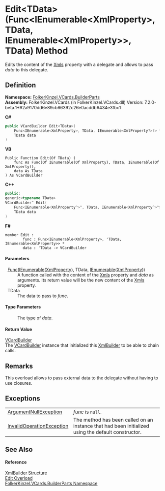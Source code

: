 # Edit&lt;TData&gt;(Func&lt;IEnumerable&lt;XmlProperty&gt;, TData, IEnumerable&lt;XmlProperty&gt;&gt;, TData) Method


Edits the content of the <a href="72934059-97f9-72e4-6010-1ce0c34221d5.md">Xmls</a> property with a delegate and allows to pass *data* to this delegate.



## Definition
**Namespace:** <a href="30716183-7f69-ceb8-b5fe-4d9f23e7fd2b.md">FolkerKinzel.VCards.BuilderParts</a>  
**Assembly:** FolkerKinzel.VCards (in FolkerKinzel.VCards.dll) Version: 7.2.0-beta.1+92a9170dd6e89cb66392c26e0acddb6434e3fbc1

**C#**
``` C#
public VCardBuilder Edit<TData>(
	Func<IEnumerable<XmlProperty>, TData, IEnumerable<XmlProperty?>?> func,
	TData data
)

```
**VB**
``` VB
Public Function Edit(Of TData) ( 
	func As Func(Of IEnumerable(Of XmlProperty), TData, IEnumerable(Of XmlProperty)),
	data As TData
) As VCardBuilder
```
**C++**
``` C++
public:
generic<typename TData>
VCardBuilder^ Edit(
	Func<IEnumerable<XmlProperty^>^, TData, IEnumerable<XmlProperty^>^>^ func, 
	TData data
)
```
**F#**
``` F#
member Edit : 
        func : Func<IEnumerable<XmlProperty>, 'TData, IEnumerable<XmlProperty>> * 
        data : 'TData -> VCardBuilder 
```



#### Parameters
<dl><dt>  <a href="https://learn.microsoft.com/dotnet/api/system.func-3" target="_blank" rel="noopener noreferrer">Func</a>(<a href="https://learn.microsoft.com/dotnet/api/system.collections.generic.ienumerable-1" target="_blank" rel="noopener noreferrer">IEnumerable</a>(<a href="acc008b1-680c-897b-c8af-e3cd24d10d88.md">XmlProperty</a>), TData, <a href="https://learn.microsoft.com/dotnet/api/system.collections.generic.ienumerable-1" target="_blank" rel="noopener noreferrer">IEnumerable</a>(<a href="acc008b1-680c-897b-c8af-e3cd24d10d88.md">XmlProperty</a>))</dt><dd>A function called with the content of the <a href="72934059-97f9-72e4-6010-1ce0c34221d5.md">Xmls</a> property and <em>data</em> as arguments. Its return value will be the new content of the <a href="72934059-97f9-72e4-6010-1ce0c34221d5.md">Xmls</a> property.</dd><dt>  TData</dt><dd>The data to pass to <em>func</em>.</dd></dl>

#### Type Parameters
<dl><dt /><dd>The type of <em>data</em>.</dd></dl>

#### Return Value
<a href="4254b25b-c39b-3224-d22e-0072642cabb3.md">VCardBuilder</a>  
The <a href="4254b25b-c39b-3224-d22e-0072642cabb3.md">VCardBuilder</a> instance that initialized this <a href="20185480-4542-f3f6-3192-0b1f202ba2f3.md">XmlBuilder</a> to be able to chain calls.

## Remarks
This overload allows to pass external data to the delegate without having to use closures.

## Exceptions
<table>
<tr>
<td><a href="https://learn.microsoft.com/dotnet/api/system.argumentnullexception" target="_blank" rel="noopener noreferrer">ArgumentNullException</a></td>
<td><em>func</em> is <code>null</code>.</td></tr>
<tr>
<td><a href="https://learn.microsoft.com/dotnet/api/system.invalidoperationexception" target="_blank" rel="noopener noreferrer">InvalidOperationException</a></td>
<td>The method has been called on an instance that had been initialized using the default constructor.</td></tr>
</table>

## See Also


#### Reference
<a href="20185480-4542-f3f6-3192-0b1f202ba2f3.md">XmlBuilder Structure</a>  
<a href="a0462a82-7441-8a6a-8016-77ce5ff01793.md">Edit Overload</a>  
<a href="30716183-7f69-ceb8-b5fe-4d9f23e7fd2b.md">FolkerKinzel.VCards.BuilderParts Namespace</a>  
